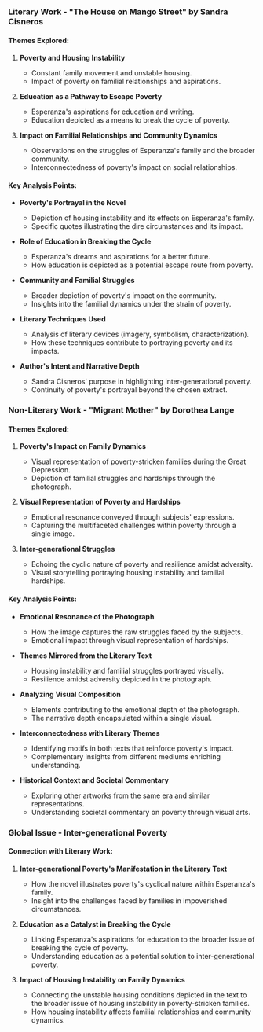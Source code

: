 
### Literary Work - "The House on Mango Street" by Sandra Cisneros

#### Themes Explored:

1. **Poverty and Housing Instability**
    
    - Constant family movement and unstable housing.
    - Impact of poverty on familial relationships and aspirations.
2. **Education as a Pathway to Escape Poverty**
    
    - Esperanza's aspirations for education and writing.
    - Education depicted as a means to break the cycle of poverty.
3. **Impact on Familial Relationships and Community Dynamics**
    
    - Observations on the struggles of Esperanza's family and the broader community.
    - Interconnectedness of poverty's impact on social relationships.

#### Key Analysis Points:

- **Poverty's Portrayal in the Novel**
    
    - Depiction of housing instability and its effects on Esperanza's family.
    - Specific quotes illustrating the dire circumstances and its impact.
- **Role of Education in Breaking the Cycle**
    
    - Esperanza's dreams and aspirations for a better future.
    - How education is depicted as a potential escape route from poverty.
- **Community and Familial Struggles**
    
    - Broader depiction of poverty's impact on the community.
    - Insights into the familial dynamics under the strain of poverty.
- **Literary Techniques Used**
    
    - Analysis of literary devices (imagery, symbolism, characterization).
    - How these techniques contribute to portraying poverty and its impacts.
- **Author's Intent and Narrative Depth**
    
    - Sandra Cisneros' purpose in highlighting inter-generational poverty.
    - Continuity of poverty's portrayal beyond the chosen extract.

### Non-Literary Work - "Migrant Mother" by Dorothea Lange

#### Themes Explored:

1. **Poverty's Impact on Family Dynamics**
    
    - Visual representation of poverty-stricken families during the Great Depression.
    - Depiction of familial struggles and hardships through the photograph.
2. **Visual Representation of Poverty and Hardships**
    
    - Emotional resonance conveyed through subjects' expressions.
    - Capturing the multifaceted challenges within poverty through a single image.
3. **Inter-generational Struggles**
    
    - Echoing the cyclic nature of poverty and resilience amidst adversity.
    - Visual storytelling portraying housing instability and familial hardships.

#### Key Analysis Points:

- **Emotional Resonance of the Photograph**
    
    - How the image captures the raw struggles faced by the subjects.
    - Emotional impact through visual representation of hardships.
- **Themes Mirrored from the Literary Text**
    
    - Housing instability and familial struggles portrayed visually.
    - Resilience amidst adversity depicted in the photograph.
- **Analyzing Visual Composition**
    
    - Elements contributing to the emotional depth of the photograph.
    - The narrative depth encapsulated within a single visual.
- **Interconnectedness with Literary Themes**
    
    - Identifying motifs in both texts that reinforce poverty's impact.
    - Complementary insights from different mediums enriching understanding.
- **Historical Context and Societal Commentary**
    
    - Exploring other artworks from the same era and similar representations.
    - Understanding societal commentary on poverty through visual arts.

### Global Issue - Inter-generational Poverty

#### Connection with Literary Work:

1. **Inter-generational Poverty's Manifestation in the Literary Text**
    
    - How the novel illustrates poverty's cyclical nature within Esperanza's family.
    - Insight into the challenges faced by families in impoverished circumstances.
2. **Education as a Catalyst in Breaking the Cycle**
    
    - Linking Esperanza's aspirations for education to the broader issue of breaking the cycle of poverty.
    - Understanding education as a potential solution to inter-generational poverty.
3. **Impact of Housing Instability on Family Dynamics**
    
    - Connecting the unstable housing conditions depicted in the text to the broader issue of housing instability in poverty-stricken families.
    - How housing instability affects familial relationships and community dynamics.

